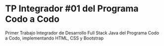 # TP Integrador #01 del Programa Codo a Codo

Primer Trabajo Integrador de Desarrollo Full Stack Java del Programa Codo a Codo, implementando HTML, CSS y Bootstrap
